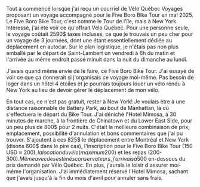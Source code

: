 Tout a commencé lorsque j'ai reçu un courriel de Vélo Québec Voyages proposant un voyage accompagné pour le Five Boro Bike Tour en mai 2025. Le Five Boro Bike Tour, c'est comme le Tour de l'île, mais à New York. Intéressé, j'ai été voir ce qu'offrait Vélo Québec. Pour une personne seule, le voyage coûtait 2590$ taxes incluses, ce que je trouvais un peu cher pour un voyage de 3 journées, dont une étant essentiellement dédiée au déplacement en autocar. Sur le plan logistique, je n'étais pas non plus emballé par le départ de Saint-Lambert un vendredi à 6h du matin et l'arrivée au même endroit passé minuit dans la nuit du dimanche au lundi.

J'avais quand même envie de le faire, ce Five Boro Bike Tour. J'ai essayé de voir ce que ça donnerait si j'organisais ce voyage moi-même. Pas besoin de loger dans un hôtel 4 étoiles et je pourrais toujours louer un vélo rendu à New York au lieu de devoir gérer le déplacement de mon vélo.

En tout cas, ce n'est pas gratuit, rester à New York! Je voulais être à une distance raisonnable de Battery Park, au bout de Manhattan, là où s'effectuera le départ du Bike Tour. J'ai déniché l'Hotel Mimosa, à 30 minutes de marche, à la frontière de Chinatown et du Lower East Side, pour un peu plus de 800$ pour 2 nuits. C'était la meilleure combinaison de prix, emplacement, possibilité d'annulation et bons commentaires que j'ai pu trouver. S'ajoutent à ces 825$ le déplacement entre Montréal et New York (disons 600$ dans le pire cas), l'inscription pour le Five Boro Bike Tour (150 USD ≈ 200$), la location du vélo (maximum 200$) et les repas (200-300$). Même avec des estimés conservateurs, j'arrivais à 500$ en-dessous du prix demandé par Vélo Québec. En plus, j'aurais le loisir d'assurer moi-même l'organisation. J'ai immédiatement réservé l'Hotel Mimosa, sachant que j'avais jusqu'à la fin du mois d'avril pour annuler sans frais.
